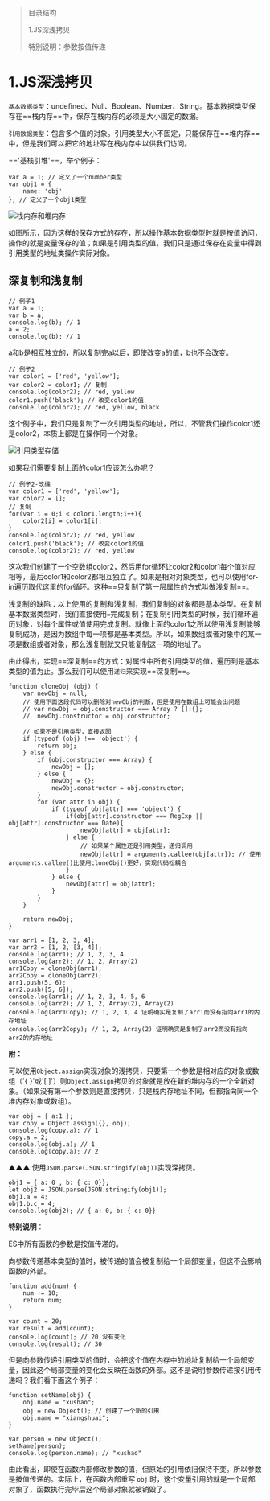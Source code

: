 > 目录结构
>
> 1.JS深浅拷贝
>
> 特别说明：参数按值传递


# 1.JS深浅拷贝
`基本数据类型`：undefined、Null、Boolean、Number、String。基本数据类型保存在==栈内存==中，保存在栈内存的必须是大小固定的数据。

`引用数据类型`：包含多个值的对象。引用类型大小不固定，只能保存在==堆内存==中，但是我们可以把它的地址写在栈内存中以供我们访问。

=='基栈引堆'==，举个例子：

    var a = 1; // 定义了一个number类型
    var obj1 = {
        name: 'obj'
    }; // 定义了一个obj1类型
    
![栈内存和堆内存](https://sfault-image.b0.upaiyun.com/295/610/2956107676-58d7ac8c7956d_articlex)

如图所示，因为这样的保存方式的存在，所以操作基本数据类型时就是按值访问，操作的就是变量保存的值；如果是引用类型的值，我们只是通过保存在变量中得到引用类型的地址类操作实际对象。

深复制和浅复制
---

    // 例子1
    var a = 1;
    var b = a;
    console.log(b); // 1
    a = 2;
    console.log(b); // 1
    
a和b是相互独立的，所以复制完a以后，即使改变a的值，b也不会改变。

    // 例子2
    var color1 = ['red', 'yellow'];
    var color2 = color1; // 复制
    console.log(color2); // red, yellow
    color1.push('black'); // 改变color1的值
    console.log(color2); // red, yellow, black
    
这个例子中，我们只是复制了一次引用类型的地址，所以，不管我们操作color1还是color2，本质上都是在操作同一个对象。

![引用类型存储](https://sfault-image.b0.upaiyun.com/295/495/2954950394-58d7afa102b51_articlex)

如果我们需要复制上面的color1应该怎么办呢？

    // 例子2-改编
    var color1 = ['red', 'yellow'];
    var color2 = [];
    // 复制
    for(var i = 0;i < color1.length;i++){
        color2[i] = color1[i];
    }
    console.log(color2); // red, yellow
    color1.push('black'); // 改变color1的值
    console.log(color2); // red, yellow

这次我们创建了一个空数组color2，然后用for循环让color2和color1每个值对应相等，最后color1和color2都相互独立了。如果是相对对象类型，也可以使用for-in遍历取代这里的for循环。这种==只复制了第一层属性的方式叫做浅复制==。

浅复制的缺陷：以上使用的复制和浅复制，我们复制的对象都是基本类型。在复制基本数据类型时，我们直接使用`=`完成复制；在复制引用类型的时候，我们循环遍历对象，对每个属性或值使用完成复制。就像上面的color1之所以使用浅复制能够复制成功，是因为数组中每一项都是基本类型。所以，如果数组或者对象中的某一项是数组或者对象，那么浅复制就又只能复制这一项的地址了。

由此得出，实现==深复制==的方式：对属性中所有引用类型的值，遍历到是基本类型的值为止。那么我们可以使用`递归`来实现==深复制==。

    function cloneObj (obj) {
		var newObj = null;
		// 使用下面这段代码可以删除对newObj的判断，但是使用在数组上可能会出问题
		// var newObj = obj.constructor === Array ? []:{};
 		// 	newObj.constructor = obj.constructor;

		// 如果不是引用类型，直接返回
		if (typeof (obj) !== 'object') {
			return obj;
		} else {
			if (obj.constructor === Array) {
				newObj = [];
			} else {
				newObj = {};
				newObj.constructor = obj.constructor;
			}
			for (var attr in obj) {
				if (typeof obj[attr] === 'object') {
					if(obj[attr].constructor === RegExp || obj[attr].constructor === Date){
						newObj[attr] = obj[attr];
					} else {
						// 如果某个属性还是引用类型，递归调用
						newObj[attr] = arguments.callee(obj[attr]); // 使用arguments.callee()比使用cloneObj()更好，实现代码松耦合
					}
				} else {
					newObj[attr] = obj[attr];
				}
			}
		}

		return newObj;
	}

	var arr1 = [1, 2, 3, 4];
	var arr2 = [1, 2, [3, 4]];
	console.log(arr1); // 1, 2, 3, 4
	console.log(arr2); // 1, 2, Array(2)
	arr1Copy = cloneObj(arr1);
	arr2Copy = cloneObj(arr2);
	arr1.push(5, 6);
	arr2.push([5, 6]);
	console.log(arr1); // 1, 2, 3, 4, 5, 6
	console.log(arr2); // 1, 2, Array(2), Array(2)
	console.log(arr1Copy); // 1, 2, 3, 4 证明确实是复制了arr1而没有指向arr1的内存地址
	console.log(arr2Copy); // 1, 2, Array(2) 证明确实是复制了arr2而没有指向arr2的内存地址

**附：**

可以使用`Object.assign`实现对象的浅拷贝，只要第一个参数是相对应的对象或数组（'{ }'或'[ ]'）则`Object.assign`拷贝的对象就是放在新的堆内存的一个全新对象。（如果没有第一个参数则是直接拷贝，只是栈内存地址不同，但都指向同一个堆内存对象或数组）。

    var obj = { a:1 };
    var copy = Object.assign({}, obj);
    console.log(copy.a); // 1
    copy.a = 2;
    console.log(obj.a); // 1
    console.log(copy.a); // 2
    
▲▲▲ 使用`JSON.parse(JSON.stringify(obj))`实现深拷贝。

    obj1 = { a: 0 , b: { c: 0}};
    let obj2 = JSON.parse(JSON.stringify(obj1));
    obj1.a = 4;
    obj1.b.c = 4;
    console.log(obj2); // { a: 0, b: { c: 0}}
	
**特别说明**：

ES中所有函数的参数是按值传递的。

向参数传递基本类型的值时，被传递的值会被复制给一个局部变量，但这不会影响函数的外部。

    function add(num) {
        num += 10;
        return num;
    }
    
    var count = 20;
    var result = add(count);
    console.log(count); // 20 没有变化
    console.log(result); // 30

但是向参数传递引用类型的值时，会把这个值在内存中的地址复制给一个局部变量，因此这个局部变量的变化会反映在函数的外部。这不是说明参数传递按引用传递吗？我们看下面这个例子：

    function setName(obj) {
        obj.name = "xushao";
        obj = new Object(); // 创建了一个新的引用
        obj.name = "xiangshuai";
    }
    
    var person = new Object();
    setName(person);
    console.log(person.name); // "xushao"

由此看出，即使在函数内部修改参数的值，但原始的引用依旧保持不变。所以参数是按值传递的。实际上，在函数内部重写 `obj` 时，这个变量引用的就是一个局部对象了，函数执行完毕后这个局部对象就被销毁了。
